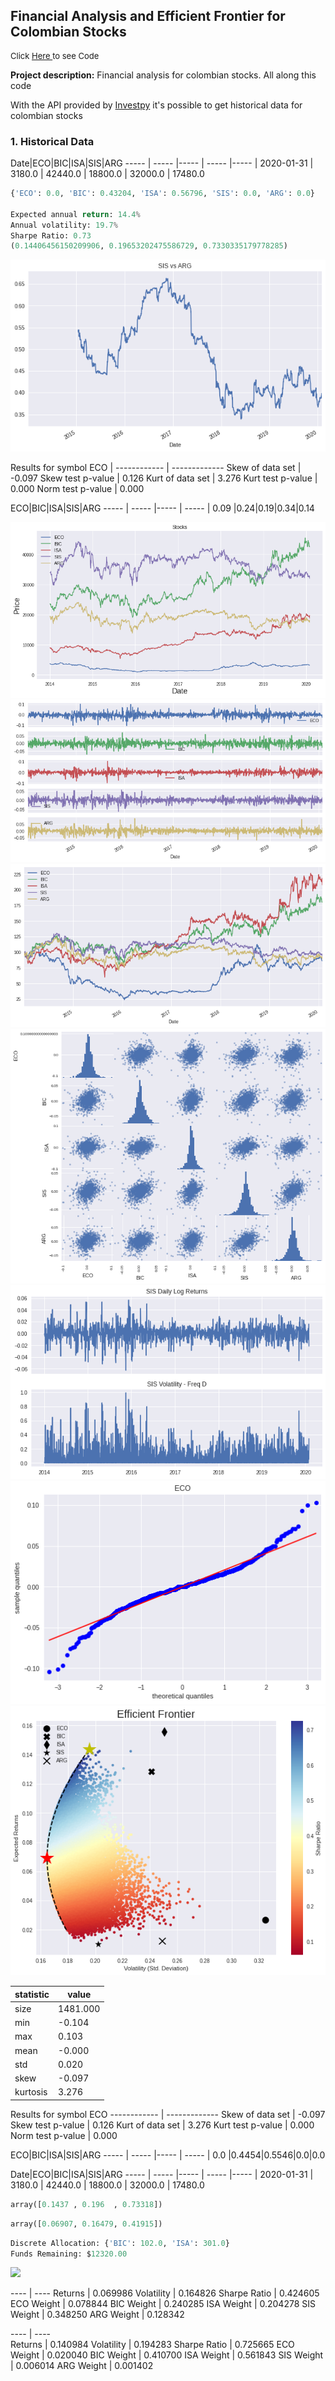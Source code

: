 ## Financial Analysis and Efficient Frontier for Colombian Stocks

<p style="font-size:13px">Click <a href="https://github.com/andjimbon/Efficient-Frontier-for-Colombian-Stocks/blob/master/Optimal_Portfolio_with_Colombian_Stocks.ipynb">Here </a>to see Code</p>

**Project description:** Financial analysis for colombian stocks. All along this code

With the API provided by [Investpy](https://investpy.readthedocs.io/index.html) it's possible to get historical data for colombian stocks 

### 1. Historical Data

Date|ECO|BIC|ISA|SIS|ARG
----- | ----- |----- | ----- |----- |
2020-01-31 | 3180.0 | 42440.0 | 18800.0 | 32000.0 | 17480.0

```python
{'ECO': 0.0, 'BIC': 0.43204, 'ISA': 0.56796, 'SIS': 0.0, 'ARG': 0.0} 

Expected annual return: 14.4%
Annual volatility: 19.7%
Sharpe Ratio: 0.73
(0.14406456150209906, 0.19653202475586729, 0.7330335179778285)
```

<img src="images/corr_ot.png?raw=true"/>



Results for symbol ECO | 
------------ | -------------
Skew of data set | -0.097
Skew test p-value | 0.126
Kurt of data set | 3.276
Kurt test p-value | 0.000
Norm test p-value | 0.000

ECO|BIC|ISA|SIS|ARG
----- | ----- |----- | ----- |
0.09 |0.24|0.19|0.34|0.14


<img src="images/stock_price.png?raw=true"/>


<img src="images/stock_ret.png?raw=true"/>


<img src="images/cummulative_ret.png?raw=true"/>


<img src="images/matrix.png?raw=true"/>


<img src="images/ret_vs_vol.png?raw=true"/>


<img src="images/qqplot.png?raw=true"/>


<img src="images/efficient_front.png?raw=true"/>

statistic | value
------------ | -------------
size | 1481.000
min | -0.104
max | 0.103
mean | -0.000
std | 0.020
skew | -0.097
kurtosis | 3.276

Results for symbol ECO
------------ | -------------
Skew of data set | -0.097
Skew test p-value | 0.126
Kurt of data set | 3.276
Kurt test p-value | 0.000
Norm test p-value | 0.000

ECO|BIC|ISA|SIS|ARG
----- | ----- |----- | ----- |
0.0 |0.4454|0.5546|0.0|0.0


Date|ECO|BIC|ISA|SIS|ARG
----- | ----- |----- | ----- |----- |
2020-01-31 | 3180.0 | 42440.0 | 18800.0 | 32000.0 | 17480.0

```python
array([0.1437 , 0.196  , 0.73318])
```
```python
array([0.06907, 0.16479, 0.41915])
```
```python
Discrete Allocation: {'BIC': 102.0, 'ISA': 301.0}
Funds Remaining: $12320.00
```

<img src="images/liner_r.png?raw=true"/>



 ---- | ----
Returns     |  0.069986
Volatility   | 0.164826
Sharpe Ratio | 0.424605
ECO Weight   | 0.078844
BIC Weight   | 0.240285
ISA Weight   | 0.204278
SIS Weight   | 0.348250
ARG Weight   | 0.128342 


 ---- | ----      
Returns      | 0.140984
Volatility   | 0.194283
Sharpe Ratio | 0.725665
ECO Weight   | 0.020040
BIC Weight   | 0.410700
ISA Weight   | 0.561843
SIS Weight   | 0.006014
ARG Weight   | 0.001402


